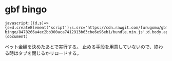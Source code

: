 gbf bingo
=========

```
javascript:((d,s)=>{s=d.createElement('script');s.src='https://cdn.rawgit.com/furugomu/gbf-bingo/8478266a4ec2bb300aca7412913b63cbe6e96eb1/bundle.min.js';d.body.appendChild(s)})(document)
```

ベット金額を決めたあとで実行する。
止める手段を用意していないので、終わる時はタブを閉じるかリロードする。
